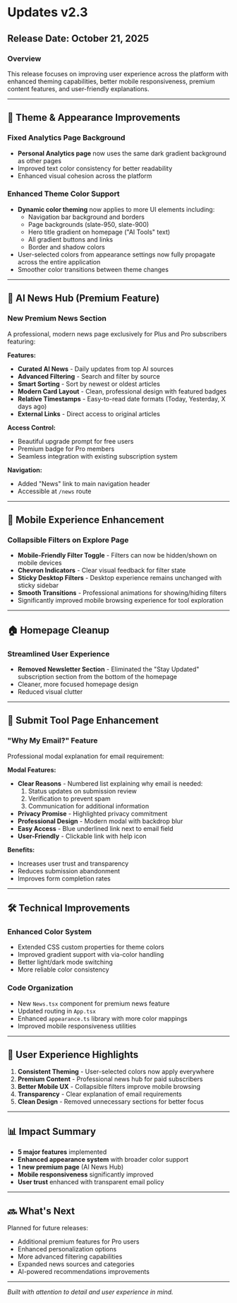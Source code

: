 # Updates v2.3

## Release Date: October 21, 2025

### Overview
This release focuses on improving user experience across the platform with enhanced theming capabilities, better mobile responsiveness, premium content features, and user-friendly explanations.

---

## 🎨 Theme & Appearance Improvements

### Fixed Analytics Page Background
- **Personal Analytics page** now uses the same dark gradient background as other pages
- Improved text color consistency for better readability
- Enhanced visual cohesion across the platform

### Enhanced Theme Color Support
- **Dynamic color theming** now applies to more UI elements including:
  - Navigation bar background and borders
  - Page backgrounds (slate-950, slate-900)
  - Hero title gradient on homepage ("AI Tools" text)
  - All gradient buttons and links
  - Border and shadow colors
- User-selected colors from appearance settings now fully propagate across the entire application
- Smoother color transitions between theme changes

---

## 📰 AI News Hub (Premium Feature)

### New Premium News Section
A professional, modern news page exclusively for Plus and Pro subscribers featuring:

**Features:**
- **Curated AI News** - Daily updates from top AI sources
- **Advanced Filtering** - Search and filter by source
- **Smart Sorting** - Sort by newest or oldest articles
- **Modern Card Layout** - Clean, professional design with featured badges
- **Relative Timestamps** - Easy-to-read date formats (Today, Yesterday, X days ago)
- **External Links** - Direct access to original articles

**Access Control:**
- Beautiful upgrade prompt for free users
- Premium badge for Pro members
- Seamless integration with existing subscription system

**Navigation:**
- Added "News" link to main navigation header
- Accessible at `/news` route

---

## 📱 Mobile Experience Enhancement

### Collapsible Filters on Explore Page
- **Mobile-Friendly Filter Toggle** - Filters can now be hidden/shown on mobile devices
- **Chevron Indicators** - Clear visual feedback for filter state
- **Sticky Desktop Filters** - Desktop experience remains unchanged with sticky sidebar
- **Smooth Transitions** - Professional animations for showing/hiding filters
- Significantly improved mobile browsing experience for tool exploration

---

## 🏠 Homepage Cleanup

### Streamlined User Experience
- **Removed Newsletter Section** - Eliminated the "Stay Updated" subscription section from the bottom of the homepage
- Cleaner, more focused homepage design
- Reduced visual clutter

---

## 📧 Submit Tool Page Enhancement

### "Why My Email?" Feature
Professional modal explanation for email requirement:

**Modal Features:**
- **Clear Reasons** - Numbered list explaining why email is needed:
  1. Status updates on submission review
  2. Verification to prevent spam
  3. Communication for additional information
- **Privacy Promise** - Highlighted privacy commitment
- **Professional Design** - Modern modal with backdrop blur
- **Easy Access** - Blue underlined link next to email field
- **User-Friendly** - Clickable link with help icon

**Benefits:**
- Increases user trust and transparency
- Reduces submission abandonment
- Improves form completion rates

---

## 🛠️ Technical Improvements

### Enhanced Color System
- Extended CSS custom properties for theme colors
- Improved gradient support with via-color handling
- Better light/dark mode switching
- More reliable color consistency

### Code Organization
- New `News.tsx` component for premium news feature
- Updated routing in `App.tsx`
- Enhanced `appearance.ts` library with more color mappings
- Improved mobile responsiveness utilities

---

## 🎯 User Experience Highlights

1. **Consistent Theming** - User-selected colors now apply everywhere
2. **Premium Content** - Professional news hub for paid subscribers
3. **Better Mobile UX** - Collapsible filters improve mobile browsing
4. **Transparency** - Clear explanation of email requirements
5. **Clean Design** - Removed unnecessary sections for better focus

---

## 📊 Impact Summary

- **5 major features** implemented
- **Enhanced appearance system** with broader color support
- **1 new premium page** (AI News Hub)
- **Mobile responsiveness** significantly improved
- **User trust** enhanced with transparent email policy

---

## 🔜 What's Next

Planned for future releases:
- Additional premium features for Pro users
- Enhanced personalization options
- More advanced filtering capabilities
- Expanded news sources and categories
- AI-powered recommendations improvements

---

*Built with attention to detail and user experience in mind.*
